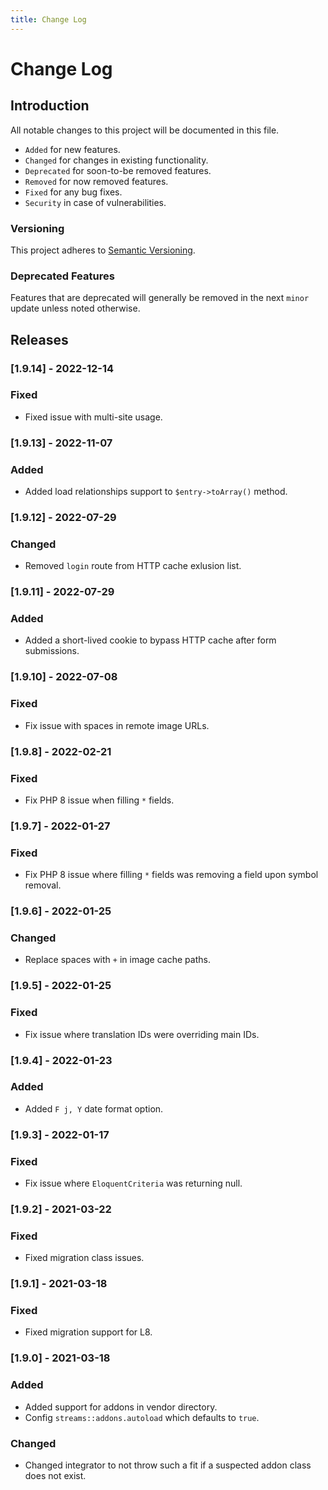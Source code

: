 ```yaml
---
title: Change Log
---
```



# Change Log

<div class="documentation__toc"></div>

## Introduction

All notable changes to this project will be documented in this file.

- `Added` for new features.
- `Changed` for changes in existing functionality.
- `Deprecated` for soon-to-be removed features.
- `Removed` for now removed features.
- `Fixed` for any bug fixes.
- `Security` in case of vulnerabilities.

### Versioning

This project adheres to [Semantic Versioning](https://semver.org/spec/v2.0.0.html).

### Deprecated Features

Features that are deprecated will generally be removed in the next `minor` update unless noted otherwise.

## Releases

### [1.9.14] - 2022-12-14
### Fixed
- Fixed issue with multi-site usage.

### [1.9.13] - 2022-11-07
### Added
- Added load relationships support to `$entry->toArray()` method.

### [1.9.12] - 2022-07-29
### Changed
- Removed `login` route from HTTP cache exlusion list.
  
### [1.9.11] - 2022-07-29
### Added
- Added a short-lived cookie to bypass HTTP cache after form submissions.

### [1.9.10] - 2022-07-08
### Fixed
- Fix issue with spaces in remote image URLs.

### [1.9.8] - 2022-02-21
### Fixed
- Fix PHP 8 issue when filling `*` fields.

### [1.9.7] - 2022-01-27
### Fixed
- Fix PHP 8 issue where filling `*` fields was removing a field upon symbol removal.

### [1.9.6] - 2022-01-25
### Changed
- Replace spaces with `+` in image cache paths.

### [1.9.5] - 2022-01-25
### Fixed
- Fix issue where translation IDs were overriding main IDs.

### [1.9.4] - 2022-01-23
### Added
- Added `F j, Y` date format option.

### [1.9.3] - 2022-01-17
### Fixed
- Fix issue where `EloquentCriteria` was returning null.

### [1.9.2] - 2021-03-22
### Fixed
- Fixed migration class issues.

### [1.9.1] - 2021-03-18
### Fixed
- Fixed migration support for L8.

### [1.9.0] - 2021-03-18
### Added
- Added support for addons in vendor directory.
- Config `streams::addons.autoload` which defaults to `true`.

### Changed
- Changed integrator to not throw such a fit if a suspected addon class does not exist.
